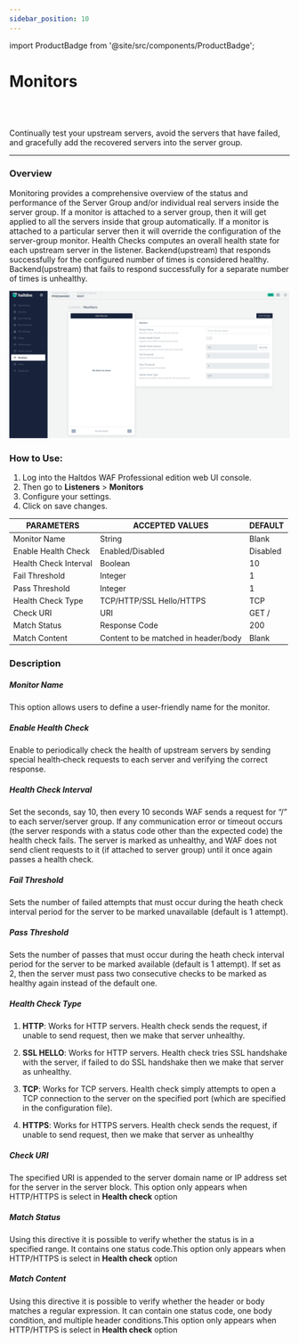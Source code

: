 ```yaml
---
sidebar_position: 10
---
```


import ProductBadge from '@site/src/components/ProductBadge';

# Monitors

<ProductBadge />
<br />
<br />

Continually test your upstream servers, avoid the servers that have failed, and gracefully add the recovered servers into the server group.

---
### Overview

Monitoring provides a comprehensive overview of the status and performance of the Server Group and/or individual real servers inside the server group. If a monitor is attached to a server group, then it will get applied to all the servers inside that group automatically. If a monitor is attached to a particular server then it will override the configuration of the server-group monitor. Health Checks computes an overall health state for each upstream server in the listener. Backend(upstream) that responds successfully for the configured number of times is considered healthy. Backend(upstream) that fails to respond successfully for a separate number of times is unhealthy.

![monitors](/img/pro-waf/docs/monitors.png)

### How to Use:
1. Log into the Haltdos WAF Professional edition web UI console.
2. Then go to **Listeners** > **Monitors**
3. Configure your settings.
4. Click on save changes.

| PARAMETERS            | ACCEPTED VALUES                      | DEFAULT  |
|-----------------------|--------------------------------------|----------|
| Monitor Name          | String                               | Blank    |
| Enable Health Check   | Enabled/Disabled                     | Disabled |
| Health Check Interval | Boolean                              | 10       |
| Fail Threshold        | Integer                              | 1        |
| Pass Threshold        | Integer                              | 1        |
| Health Check Type     | TCP/HTTP/SSL Hello/HTTPS             | TCP      |
| Check URI             | URI                                  | GET /    |
| Match Status          | Response Code                        | 200      |
| Match Content         | Content to be matched in header/body | Blank    |


### Description

##### **Monitor Name**

This option allows users to define a user-friendly name for the monitor.

##### **Enable Health Check**
Enable to periodically check the health of upstream servers by sending special health‑check requests to each server and verifying the correct response.

##### **Health Check Interval**
Set the seconds, say 10, then every 10 seconds WAF sends a request for “/” to each server/server group. If any communication error or timeout occurs (the server responds with a status code other than the expected code) the health check fails. The server is marked as unhealthy, and WAF does not send client requests to it (if attached to server group) until it once again passes a health check.

##### **Fail Threshold**
Sets the number of failed attempts that must occur during the heath check interval period for the server to be marked unavailable (default is 1 attempt).

##### **Pass Threshold**
Sets the number of passes that must occur during the heath check interval period for the server to be marked available (default is 1 attempt). If set as 2, then the server must pass two consecutive checks to be marked as healthy again instead of the default one.

##### **Health Check Type**

1. **HTTP**: Works for HTTP servers. Health check sends the request, if unable to send request, then we make that server unhealthy.

2. **SSL HELLO**: Works for HTTP servers. Health check tries SSL handshake with the server, if failed to do SSL handshake then we make that server as unhealthy.

3. **TCP**: Works for TCP servers. Health check simply attempts to open a TCP connection to the server on the specified port (which are specified in the configuration file).

4. **HTTPS**: Works for HTTPS servers. Health check sends the request, if unable to send request, then we make that server as unhealthy

##### **Check URI**
The specified URI is appended to the server domain name or IP address set for the server in the server block. This option only appears when HTTP/HTTPS is select in **Health check** option

##### **Match Status**
Using this directive it is possible to verify whether the status is in a specified range. It contains one status code.This option only appears when HTTP/HTTPS is select in **Health check** option

##### **Match Content**
Using this directive it is possible to verify whether the header or body matches a regular expression. It can contain one status code, one body condition, and multiple header conditions.This option only appears when HTTP/HTTPS is select in **Health check** option





